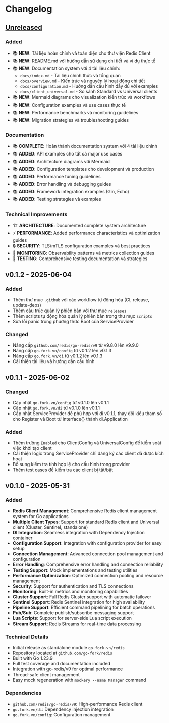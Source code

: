# Changelog

## [Unreleased]

### Added
- 📚 **NEW**: Tài liệu hoàn chỉnh và toàn diện cho thư viện Redis Client
- 📚 **NEW**: README.md với hướng dẫn sử dụng chi tiết và ví dụ thực tế
- 📚 **NEW**: Documentation system với 4 tài liệu chính:
  - `docs/index.md` - Tài liệu chính thức và tổng quan
  - `docs/overview.md` - Kiến trúc và nguyên lý hoạt động chi tiết
  - `docs/configuration.md` - Hướng dẫn cấu hình đầy đủ với examples
  - `docs/client_universal.md` - So sánh Standard vs Universal clients
- 📚 **NEW**: Mermaid diagrams cho visualization kiến trúc và workflows
- 📚 **NEW**: Configuration examples và use cases thực tế
- 📚 **NEW**: Performance benchmarks và monitoring guidelines
- 📚 **NEW**: Migration strategies và troubleshooting guides

### Documentation
- 📚 **COMPLETE**: Hoàn thành documentation system với 4 tài liệu chính
- 📚 **ADDED**: API examples cho tất cả major use cases
- 📚 **ADDED**: Architecture diagrams với Mermaid
- 📚 **ADDED**: Configuration templates cho development và production
- 📚 **ADDED**: Performance tuning guidelines
- 📚 **ADDED**: Error handling và debugging guides
- 📚 **ADDED**: Framework integration examples (Gin, Echo)
- 📚 **ADDED**: Testing strategies và examples

### Technical Improvements
- 🏗️ **ARCHITECTURE**: Documented complete system architecture
- ⚡ **PERFORMANCE**: Added performance characteristics và optimization guides
- 🔒 **SECURITY**: TLS/mTLS configuration examples và best practices
- 🔧 **MONITORING**: Observability patterns và metrics collection guides
- 🧪 **TESTING**: Comprehensive testing documentation và strategies

## v0.1.2 - 2025-06-04

### Added
- Thêm thư mục `.github` với các workflow tự động hóa (CI, release, update-deps)
- Thêm cấu trúc quản lý phiên bản với thư mục `releases`
- Thêm scripts tự động hóa quản lý phiên bản trong thư mục `scripts`
- Sửa lỗi panic trong phương thức Boot của ServiceProvider

### Changed
- Nâng cấp `github.com/redis/go-redis/v9` từ v9.8.0 lên v9.9.0
- Nâng cấp `go.fork.vn/config` từ v0.1.2 lên v0.1.3
- Nâng cấp `go.fork.vn/di` từ v0.1.2 lên v0.1.3
- Cải thiện tài liệu và hướng dẫn cấu hình

## v0.1.1 - 2025-06-02

### Changed
- Cập nhật `go.fork.vn/config` từ v0.1.0 lên v0.1.1
- Cập nhật `go.fork.vn/di` từ v0.1.0 lên v0.1.1
- Cập nhật ServiceProvider để phù hợp với di v0.1.1, thay đổi kiểu tham số cho Register và Boot từ interface{} thành di.Application

### Added
- Thêm trường `Enabled` cho ClientConfig và UniversalConfig để kiểm soát việc khởi tạo client
- Cải thiện logic trong ServiceProvider chỉ đăng ký các client đã được kích hoạt
- Bổ sung kiểm tra tính hợp lệ cho cấu hình trong provider
- Thêm test cases để kiểm tra các client bị tắt/bật

## v0.1.0 - 2025-05-31

### Added
- **Redis Client Management**: Comprehensive Redis client management system for Go applications
- **Multiple Client Types**: Support for standard Redis client and Universal client (Cluster, Sentinel, standalone)
- **DI Integration**: Seamless integration with Dependency Injection container
- **Configuration Support**: Integration with configuration provider for easy setup
- **Connection Management**: Advanced connection pool management and configuration
- **Error Handling**: Comprehensive error handling and connection reliability
- **Testing Support**: Mock implementations and testing utilities
- **Performance Optimization**: Optimized connection pooling and resource management
- **Security**: Support for authentication and TLS connections
- **Monitoring**: Built-in metrics and monitoring capabilities
- **Cluster Support**: Full Redis Cluster support with automatic failover
- **Sentinel Support**: Redis Sentinel integration for high availability
- **Pipeline Support**: Efficient command pipelining for batch operations
- **Pub/Sub**: Complete publish/subscribe messaging support
- **Lua Scripts**: Support for server-side Lua script execution
- **Stream Support**: Redis Streams for real-time data processing

### Technical Details
- Initial release as standalone module `go.fork.vn/redis`
- Repository located at `github.com/go-fork/redis`
- Built with Go 1.23.9
- Full test coverage and documentation included
- Integration with go-redis/v9 for optimal performance
- Thread-safe client management
- Easy mock regeneration with `mockery --name Manager` command

### Dependencies
- `github.com/redis/go-redis/v9`: High-performance Redis client
- `go.fork.vn/di`: Dependency injection integration
- `go.fork.vn/config`: Configuration management

[Unreleased]: github.com/go-fork/redis/compare/v0.1.2...HEAD
[v0.1.2]: github.com/go-fork/redis/compare/v0.1.1...v0.1.2
[v0.1.1]: github.com/go-fork/redis/compare/v0.1.0...v0.1.1
[v0.1.0]: github.com/go-fork/redis/releases/tag/v0.1.0
